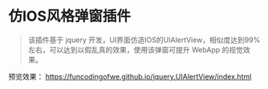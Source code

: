 # 仿IOS风格弹窗插件
> 该插件基于 jquery 开发，UI界面仿造IOS的UIAlertView，相似度达到99%左右，可以达到以假乱真的效果，使用该弹窗可提升 WebApp 的视觉效果。

预览效果：
https://funcodingofwe.github.io/jquery.UIAlertView/index.html
